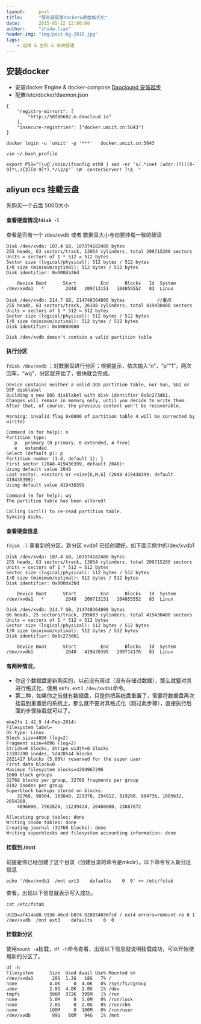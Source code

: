```yaml
---
layout:     post
title:      "服务器配置docker&硬盘格式化"
date:       2015-05-22 12:00:00
author:     "zhida.liao"
header-img: "img/post-bg-2015.jpg"
tags:
    - 运维 & 主机 & 系统搭建
---
```


## 安装docker

- 安装docker Engine & docker-compose
[Daoclound 安装起步](https://get.daocloud.io/#install-docker)
- 配置/etc/docker/daemon.json

```
{
    "registry-mirrors": [
        "http://58f8b602.m.daocloud.io"
    ],
    "insecure-registries": ["docker.umiit.cn:5043"]   
}

docker login -u 'umiit' -p '***'   docker.umiit.cn:5043

``` 

```
vim ~/.bash_profile

export PS1="[\u@`/sbin/ifconfig eth0 | sed -nr 's/.*inet (addr:)?(([0-9]*\.){3}[0-9]*).*/\2/p'` \W  centerServer! ]\$  " 
```



## aliyun ecs 挂载云盘

先购买一个云盘 500G大小

####  查看硬盘情况`fdisk -l`

查看是否有一个 /dev/xvdb 或者 数据盘大小与你要挂载一致的硬盘

```
Disk /dev/xvda: 107.4 GB, 107374182400 bytes
255 heads, 63 sectors/track, 13054 cylinders, total 209715200 sectors
Units = sectors of 1 * 512 = 512 bytes
Sector size (logical/physical): 512 bytes / 512 bytes
I/O size (minimum/optimal): 512 bytes / 512 bytes
Disk identifier: 0x000da36d

    Device Boot      Start         End      Blocks   Id  System
/dev/xvda1   *        2048   209713151   104855552   83  Linux

Disk /dev/xvdb: 214.7 GB, 214748364800 bytes			//重点
255 heads, 63 sectors/track, 26108 cylinders, total 419430400 sectors
Units = sectors of 1 * 512 = 512 bytes
Sector size (logical/physical): 512 bytes / 512 bytes
I/O size (minimum/optimal): 512 bytes / 512 bytes
Disk identifier: 0x00000000

Disk /dev/xvdb doesn't contain a valid partition table

```

#### 执行分区

`fdisk /dev/xvdb` ；对数据盘进行分区；根据提示，依次输入“n”，“p”“1”，两次回车，“wq”，分区就开始了，很快就会完成。

```
Device contains neither a valid DOS partition table, nor Sun, SGI or OSF disklabel
Building a new DOS disklabel with disk identifier 0x5c273d61.
Changes will remain in memory only, until you decide to write them.
After that, of course, the previous content won't be recoverable.

Warning: invalid flag 0x0000 of partition table 4 will be corrected by w(rite)

Command (m for help): n
Partition type:
   p   primary (0 primary, 0 extended, 4 free)
   e   extended
Select (default p): p
Partition number (1-4, default 1): 1
First sector (2048-419430399, default 2048):
Using default value 2048
Last sector, +sectors or +size{K,M,G} (2048-419430399, default 419430399):
Using default value 419430399

Command (m for help): wq
The partition table has been altered!

Calling ioctl() to re-read partition table.
Syncing disks.
```


#### 查看硬盘信息

`fdisk -l`  查看新的分区。新分区 xvdb1 已经创建好。如下面示例中的/dev/xvdb1

```
Disk /dev/xvda: 107.4 GB, 107374182400 bytes
255 heads, 63 sectors/track, 13054 cylinders, total 209715200 sectors
Units = sectors of 1 * 512 = 512 bytes
Sector size (logical/physical): 512 bytes / 512 bytes
I/O size (minimum/optimal): 512 bytes / 512 bytes
Disk identifier: 0x000da36d

    Device Boot      Start         End      Blocks   Id  System
/dev/xvda1   *        2048   209713151   104855552   83  Linux

Disk /dev/xvdb: 214.7 GB, 214748364800 bytes
86 heads, 25 sectors/track, 195083 cylinders, total 419430400 sectors
Units = sectors of 1 * 512 = 512 bytes
Sector size (logical/physical): 512 bytes / 512 bytes
I/O size (minimum/optimal): 512 bytes / 512 bytes
Disk identifier: 0x5c273d61

    Device Boot      Start         End      Blocks   Id  System
/dev/xvdb1            2048   419430399   209714176   83  Linux
```

#### 有两种情况，

- 你这个数据盘是新购买的，以前没有用过（没有存储过数据），那么就要对其进行格式化，使用 `mkfs.ext3 /dev/xvdb1`命令。
- 第二种，如果你之前就有数据盘，只是你把系统盘重置了，需要将数据盘再次挂载到重置后的系统上，那么就不要对其格式化（跳过此步骤），直接执行后面的步骤挂载就可以了。

```
mke2fs 1.42.9 (4-Feb-2014)
Filesystem label=
OS type: Linux
Block size=4096 (log=2)
Fragment size=4096 (log=2)
Stride=0 blocks, Stripe width=0 blocks
13107200 inodes, 52428544 blocks
2621427 blocks (5.00%) reserved for the super user
First data block=0
Maximum filesystem blocks=4294967296
1600 block groups
32768 blocks per group, 32768 fragments per group
8192 inodes per group
Superblock backups stored on blocks:
	32768, 98304, 163840, 229376, 294912, 819200, 884736, 1605632, 2654208,
	4096000, 7962624, 11239424, 20480000, 23887872

Allocating group tables: done
Writing inode tables: done
Creating journal (32768 blocks): done
Writing superblocks and filesystem accounting information: done
```	

#### 挂载到 /mnt 

前提是你已经创建了这个目录（创建目录的命令是mkdir）。以下命令写入新分区信息

```
echo '/dev/xvdb1  /mnt ext3    defaults    0  0' >> /etc/fstab
```

查看，出现以下信息就表示写入成功。

```
cat /etc/fstab

UUID=af414ad8-9936-46cd-b074-528854656fcd / ext4 errors=remount-ro 0 1
/dev/xvdb  /mnt ext3    defaults    0  0
```

#### 挂载新分区

使用`mount -a`挂载，`df -h`命令查看，出现以下信息就说明挂载成功，可以开始使用新的分区了。

```
df -h
Filesystem      Size  Used Avail Use% Mounted on
/dev/xvda1       20G  1.3G   18G   7% /
none            4.0K     0  4.0K   0% /sys/fs/cgroup
udev            2.0G  4.0K  2.0G   1% /dev
tmpfs           396M  372K  395M   1% /run
none            5.0M     0  5.0M   0% /run/lock
none            2.0G     0  2.0G   0% /run/shm
none            100M     0  100M   0% /run/user
/dev/xvdb        99G   60M   94G   1% /mnt
```

